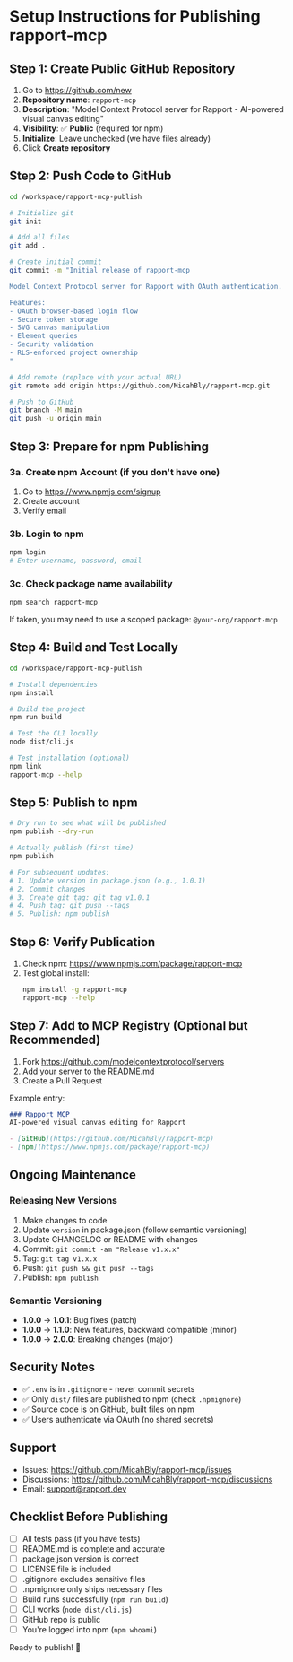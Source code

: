 # Setup Instructions for Publishing rapport-mcp

## Step 1: Create Public GitHub Repository

1. Go to https://github.com/new
2. **Repository name**: `rapport-mcp`
3. **Description**: "Model Context Protocol server for Rapport - AI-powered visual canvas editing"
4. **Visibility**: ✅ **Public** (required for npm)
5. **Initialize**: Leave unchecked (we have files already)
6. Click **Create repository**

## Step 2: Push Code to GitHub

```bash
cd /workspace/rapport-mcp-publish

# Initialize git
git init

# Add all files
git add .

# Create initial commit
git commit -m "Initial release of rapport-mcp

Model Context Protocol server for Rapport with OAuth authentication.

Features:
- OAuth browser-based login flow
- Secure token storage
- SVG canvas manipulation
- Element queries
- Security validation
- RLS-enforced project ownership
"

# Add remote (replace with your actual URL)
git remote add origin https://github.com/MicahBly/rapport-mcp.git

# Push to GitHub
git branch -M main
git push -u origin main
```

## Step 3: Prepare for npm Publishing

### 3a. Create npm Account (if you don't have one)
1. Go to https://www.npmjs.com/signup
2. Create account
3. Verify email

### 3b. Login to npm
```bash
npm login
# Enter username, password, email
```

### 3c. Check package name availability
```bash
npm search rapport-mcp
```

If taken, you may need to use a scoped package: `@your-org/rapport-mcp`

## Step 4: Build and Test Locally

```bash
cd /workspace/rapport-mcp-publish

# Install dependencies
npm install

# Build the project
npm run build

# Test the CLI locally
node dist/cli.js

# Test installation (optional)
npm link
rapport-mcp --help
```

## Step 5: Publish to npm

```bash
# Dry run to see what will be published
npm publish --dry-run

# Actually publish (first time)
npm publish

# For subsequent updates:
# 1. Update version in package.json (e.g., 1.0.1)
# 2. Commit changes
# 3. Create git tag: git tag v1.0.1
# 4. Push tag: git push --tags
# 5. Publish: npm publish
```

## Step 6: Verify Publication

1. Check npm: https://www.npmjs.com/package/rapport-mcp
2. Test global install:
   ```bash
   npm install -g rapport-mcp
   rapport-mcp --help
   ```

## Step 7: Add to MCP Registry (Optional but Recommended)

1. Fork https://github.com/modelcontextprotocol/servers
2. Add your server to the README.md
3. Create a Pull Request

Example entry:
```markdown
### Rapport MCP
AI-powered visual canvas editing for Rapport

- [GitHub](https://github.com/MicahBly/rapport-mcp)
- [npm](https://www.npmjs.com/package/rapport-mcp)
```

## Ongoing Maintenance

### Releasing New Versions

1. Make changes to code
2. Update `version` in package.json (follow semantic versioning)
3. Update CHANGELOG or README with changes
4. Commit: `git commit -am "Release v1.x.x"`
5. Tag: `git tag v1.x.x`
6. Push: `git push && git push --tags`
7. Publish: `npm publish`

### Semantic Versioning
- **1.0.0** → **1.0.1**: Bug fixes (patch)
- **1.0.0** → **1.1.0**: New features, backward compatible (minor)
- **1.0.0** → **2.0.0**: Breaking changes (major)

## Security Notes

- ✅ `.env` is in `.gitignore` - never commit secrets
- ✅ Only `dist/` files are published to npm (check `.npmignore`)
- ✅ Source code is on GitHub, built files on npm
- ✅ Users authenticate via OAuth (no shared secrets)

## Support

- Issues: https://github.com/MicahBly/rapport-mcp/issues
- Discussions: https://github.com/MicahBly/rapport-mcp/discussions
- Email: support@rapport.dev

## Checklist Before Publishing

- [ ] All tests pass (if you have tests)
- [ ] README.md is complete and accurate
- [ ] package.json version is correct
- [ ] LICENSE file is included
- [ ] .gitignore excludes sensitive files
- [ ] .npmignore only ships necessary files
- [ ] Build runs successfully (`npm run build`)
- [ ] CLI works (`node dist/cli.js`)
- [ ] GitHub repo is public
- [ ] You're logged into npm (`npm whoami`)

Ready to publish! 🚀
